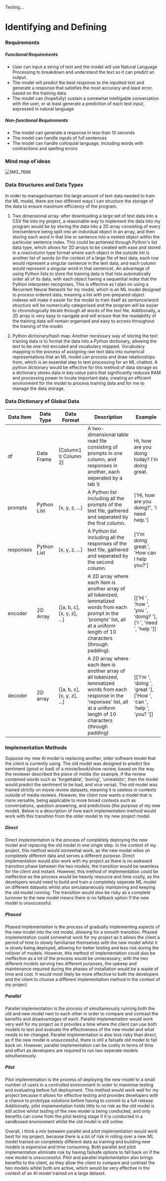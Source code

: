 Testing...
# Identifying and Defining
### Requirements
##### Functional Requirements
- User can input a string of text and the model will use Natural Language Processing to breakdown and understand the text so it can predict an output.
- The model will predict the best response to the inputted text and generate a response that satisfies the most accuracy and least error, based on the training data.
- The model can (hopefully) sustain a somewhat intelligable conversation with the user, or at least generate a prediction of each text input, expressed in natural language

##### Non-functional Requirements
- The model can generate a response in less than 10 seconds
- The model can handle inputs of full sentences
- The model can handle colloquial language, including words with contractions and spelling errors

### Mind map of ideas
 ![IMG_7686](https://github.com/user-attachments/assets/cc6f3507-78c4-4064-8120-73d5858fd8cd)

### Data Structures and Data Types
In order to manage/maintain the large amount of text data needed to train the ML model, there are two different ways I can structure the storage of the data to ensure maximum efficiency of the program.

1. Two dimensional array: after downloading a large set of text data into a CSV file into my project, a reasonable way to implement the data into my program would be by storing the data into a 2D array consisting of every line/sentence being split into an individual object in an array, and then storing each word in that line or sentence into a nested object within the particular sentence index. This could be achieved through Python's list data type, which allows for 2D arrays to be created with ease and stored in a row/column type format where each object in the outside list is another list of words (in the context of a large file of text data, each row would represent a singular sentence in the text data, and each column would represent a singular word in that sentence). An advantage of using Python lists to store the training data is that lists automatically order all of its data, with each object having a sequential index that the Python interpreter recognises. This is effective as I plan on using a Recurrent Neural Network for my model, which is an ML model designed to process ordered data, meaning a list with pre-prepared object indexes will make it easier for the model to train itself as sentence/word structure will be numerically categorised and the program will be easier to chronologically iterate through all words of the text file. Additionally, a 2D array is very easy to navigate and will ensure that the readability of the training data will remain organised and easy to access throughout the training of the model.
 
2. Python dictionary/hash map: Another necessary way of storing the text training data is to format the data into a Python dictionary, allowing the text to be one-hot encoded and vocabulary mapped. Vocabulary mapping is the process of assigning raw text data into numerical representations that an ML model can process and draw relationships from, which is an essential step to text processing for an ML chatbot. A python dictionary would be effective for this method of data storage as a dictionary stores data in key:value pairs that significantly reduces RAM and processing power to locate important data, creating an efficient environment for the model to process training data and for me to manage the data storage.


### Data Dictionary of Global Data

|Data Item|Data Type|Data Format|Description|Example|
|----|----|----|----|----|
|df|Data Frame|[Column1 \t Column 2]|A two-dimensional table read file consisting of prompts in one column, and responses in another, each seperated by a tab \t|Hi, how are you doing today?      I'm doing great.|
|prompts|Python List|[x, y, z, ...]|A Python list including all the prompts of the text file, gathered and seperated by the first column.|['Hi, how are you doing?', 'I need help.']|
|responses|Python List|[x, y, z, ...]|A Python list including all the responses of the text file, gathered and seperated by the second column.|['I'm doing great.', 'How can I help you?']|
|encoder|2D Array|[[a, b, c], [x, y, z], ...]|A 2D array  where each item is another array of all tokenized, lemmatized words from each prompt in the 'prompts' list, all at a uniform length of 10 characters (through padding).|[['Hi        ', 'how       ', 'you       ', 'doing?    '], ['I         ', 'need      ', 'help      ']]|
|decoder|2D array|[[a, b, c], [x, y, z], ...]|A 2D array  where each item is another array of all tokenized, lemmatized words from each response in the 'reponses' list, all at a uniform length of 10 characters (through padding)|[['I'm       ', 'doing     ', 'great     '], ['How       ', 'can       ', 'help      ', 'you?      ']]|


### Implementation Methods
Suppose my new AI model is replacing another, older software model that the client is currently using. The old model was designed to predict the sentiment (good or bad) of a movie/book/show review, based on the way the reviewer described the piece of media (for example, if the review contained words such as 'forgettable', 'boring', 'unrealistic', then the model would predict the sentiment to be bad, and vice versa). The old model was trained strictly on movie review datasets, meaning it is useless in contexts outside of media reviews. However, the client now wants a model that is more versatile, being applicable to more broad contexts such as conversations, question answering, and predictions (the purpose of my new model). Below is a description of how each implementation method would work with this transition from the older model to my new project model.

##### Direct
Direct implementation is the process of completely deploying the new model and replacing the old model in one single step. In the context of my project, this method would somewhat work, as the new model relies on completely different data and serves a different purpose. Direct implementation would also work with my project as there is no awkward transition phase between the two models; the transition would be seamless for the client and instant. However, this method of implementation could be ineffective as the process would be heavily resource and time costly, as the developers would need to build and train a completely seperate ML model on different datasets whilst also simulataneously maintaining and keeping the old model running. The transition would also be risky as a complete turnover to the new model means there is no fallback option if the new model is unsuccessful.

##### Phased
Phased implementation is the process of gradually implementing aspects of the new model into the old model, allowing for a smooth transition. Phased implementation could somewhat work for my project as it allows the client a period of time to slowly familiarise themselves with the new model whilst it is slowly being deployed, allowing for better testing and less risk during the rollover of models. However, this method of implementation could also be ineffective as a lot of the process would be unnecessary; with the two different models serving two different purposes, the upkeep and maintenance required during the phases of installation would be a waste of time and cost. It would most likely be more effective to both the developers and the client to choose a different implementation method in the context of my project.

##### Parallel
Parallel implementation is the process of simultaneously running both the old and new model next to each other in order to compare and contrast the benefits and disadvantages of each. Parallel implementation would work very well for my project as it provides a time where the client can use both models to test and evaluate the effectiveness of the new model and what needs to be changed. Parallel implementation is also less risky than direct, as if the new model is unsuccessful, there is still a failsafe old model to fall back on. However, parallel implementation can be costly in terms of time and effort as developers are required to run two seperate models simultaneously.

##### Pilot
Pilot implementation is the process of deploying the new model to a small number of users in a controlled environment in order to maximise testing and evaluating before full deployment. This method would work well for my project because it allows for effective testing and provides developers with a chance to prototype solutions before having to commit to a full release. Additionally, pilot implementation holds little to no risk as the old model is still active whilst testing of the new model is being conducted, and only benefits can come from the pilot testing stage if it is conducted in a sandboxed environment whilst the old model is still online.

Overall, I think a mix between parallel and pilot implementation would work best for my project, because there is a lot of risk in rolling over a new ML model trained on completely different data as training and building new models is expensive and time consuming. Both parallel and pilot implementation eliminate risk by having failsafe options to fall back on if the new model is unsuccessful. Pilot and parallel implementation also brings benefits to the client, as they allow the client to compare and contrast the two models whilst both are active, which would be very effective in the context of an AI model trained on a large dataset.
